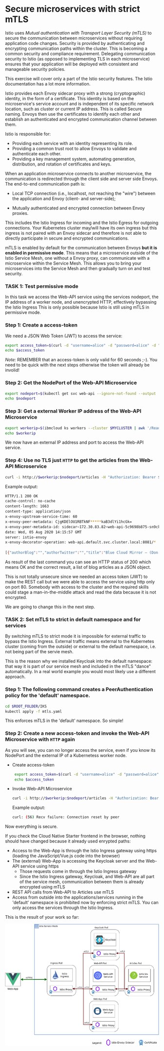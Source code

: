 # Secure microservices with strict mTLS

Istio uses *Mutual authentication with Transport Layer Security (mTLS)* to secure the communication between microservices without requiring application code changes. Security is provided by authenticating and encrypting communication paths within the cluster. This is becoming a common security and compliance requirement. Delegating communication security to Istio (as opposed to implementing TLS in each microservice) ensures that your application will be deployed with consistent and manageable security policies.

This exercise will cover only a part of the Istio security features. The Istio documentation has a lot more information.

Istio provides each Envoy sidecar proxy with a strong (cryptographic) identity, in the form of a certificate. This identity is based on the microservice's service account and is independent of its specific network location, such as cluster or current IP address. This is called Secure naming. Envoys then use the certificates to identify each other and establish an authenticated and encrypted communication channel between them.

Istio is responsible for:

* Providing each service with an identity representing its role.
* Providing a common trust root to allow Envoys to validate and authenticate each other.
* Providing a key management system, automating generation, distribution, and rotation of certificates and keys.

When an application microservice connects to another microservice, the communication is redirected through the client side and server side Envoys. The end-to-end communication path is:

* Local TCP connection (i.e., localhost, not reaching the "wire") between the application and Envoy (client- and server-side);

* Mutually authenticated and encrypted connection between Envoy proxies.

This includes the Istio Ingress for incoming and the Istio Egress for outgoing connections. Your Kubernetes cluster may/will have its own ingress but this ingress is not paired with an Envoy sidecar and therefore is not able to directly participate in secure and encrypted communications.

mTLS is enabled by default for the communication between Envoys **but it is enabled in permissive mode**. This means that a microservice outside of the Istio Service Mesh, one without a Envoy proxy, can communicate with a microservice within the Service Mesh. This allows you to bring your microservices into the Service Mesh and then gradually turn on and test security. 

### TASK 1: Test permissive mode

In this task we access the Web-API service using the services nodeport, the IP address of a worker node, and unencrypted HTTP, effectively bypassing the Istio Ingress This is only possible because Istio is still using mTLS in permissive mode. 

### Step 1: Create a access-token

We need a JSON Web Token (JWT) to access the service:

```sh
export access_token=$(curl -d "username=alice" -d "password=alice" -d "grant_type=password" -d "client_id=frontend" https://$INGRESSURL/auth/realms/quarkus/protocol/openid-connect/token  | sed -n 's|.*"access_token":"\([^"]*\)".*|\1|p')
echo $access_token
```

_Note:_ REMEMBER that an access-token is only valid for 60 seconds ;-). You need to be quick with the next steps otherwise the token will already be involid!

### Step 2: Get the NodePort of the Web-API Microservice

```sh
export nodeport=$(kubectl get svc web-api --ignore-not-found --output 'jsonpath={.spec.ports[*].nodePort}')
echo $nodeport
```

### Step 3: Get a external Worker IP address of the Web-API Microservice

```sh
export workerip=$(ibmcloud ks workers --cluster $MYCLUSTER | awk '/Ready/ {print $2;exit;}')
echo $workerip
```

We now have an external IP address and port to access the Web-API service.

### Step 4: Use no TLS just `HTTP` to get the articles from the Web-API Microservice

```sh
curl -i http://$workerip:$nodeport/articles -H "Authorization: Bearer $access_token"
```

Example output:

```sh
HTTP/1.1 200 OK
cache-control: no-cache
content-length: 1663
content-type: application/json
x-envoy-upstream-service-time: 60
x-envoy-peer-metadata: CjgKDElOU1RBTkNF*****kaB3dlYi1hcGk=
x-envoy-peer-metadata-id: sidecar~172.30.83.82~web-api-5c9698b875-sn9ck.default~default.svc.cluster.local
date: Wed, 05 Aug 2020 14:15:57 GMT
server: istio-envoy
x-envoy-decorator-operation: web-api.default.svc.cluster.local:8081/*

[{"authorBlog":"","authorTwitter":"","title":"Blue Cloud Mirror — (Don’t) Open The Doors!","url":"https://haralduebele.blog/2019/02/17/blue-cloud-mirror-dont-open-the-doors/"},{"authorBlog":"","authorTwitter":"","title":"Recent Java Updates from IBM","url":"http://heidloff.net/article/recent-java-updates-from-ibm"},******* "title":"Three awesome TensorFlow.js Models for Visual Recognition","url":"http://heidloff.net/article/tensorflowjs-visual-recognition"},{"authorBlog":"","authorTwitter":""]
```

As result of the last command you can see an HTTP status of 200 which means OK and the correct result, a list of blog articles as a JSON object. 

This is not totally unsecure since we needed an access token (JWT) to make the REST call but we were able to access the service using http only on port 80. Somebody with access to the cluster and the required skills could stage a man-in-the-middle attack and read the data because it is not encrypted.

We are going to change this in the next step.

### TASK 2: Set mTLS to strict in default namespace and for services

By switching mTLS to strict mode it is impossible for external traffic to bypass the Istio Ingress. External traffic means external to the Kubernetes cluster (coming from the outside) or external to the default namespace, i.e. not being part of the servie mesh.

This is the reason why we installed Keycloak into the default namespace: that way it is part of our service mesh and included in the mTLS "dance" automatically. In a real world example you would most likely use a different approach.

### Step 1: The following command creates a PeerAuthentication policy for the 'default' namespace.

```sh
cd $ROOT_FOLDER/IKS
kubectl apply -f mtls.yaml
```

This enforces mTLS in the 'default' namespace. So simple!

### Step 2: Create a new access-token and invoke the Web-API Microservice with `HTTP` again

As you will see, you can no longer access the service, even if you know its NodePort and the external IP of a Kubernetess worker node.

* Create access-token
  
  ```sh
   export access_token=$(curl -d "username=alice" -d "password=alice" -d "grant_type=password" -d "client_id=frontend" https://$INGRESSURL/auth/realms/quarkus/protocol/openid-connect/token  | sed -n 's|.*"access_token":"\([^"]*\)".*|\1|p')
   echo $access_token
  ```

* Invoke Web-API Microservice
  
  ```sh
  curl -i http://$workerip:$nodeport/articles -H "Authorization: Bearer $access_token"
  ```
  
   Example output:
  
  ```sh
  curl: (56) Recv failure: Connection reset by peer
  ```

Now everything is secure. 

If you check the Cloud Native Starter frontend in the browser, nothing should have changed because it already used enrypted paths:

* Access to the Web-App is through the Istio Ingress gateway using https (loading the JavaScript/Vue.js code into the browser)
* The (external) Web-App is accessing the Keycloak server and the Web-API service using https
  * Those requests come in through the Istio Ingress gateway
  * Since the Istio Ingress gateway, Keycloak, and Web-API are all part of the service mesh, communication between them is already encrypted using mTLS
* REST API calls from Web-API to Articles use mTLS   
* Access from outside into the applications/services running in the 'default' namespace is prohibited now by enforcing strict mTLS. You can only access the services through the Istio Ingress.  

This is the result of your work so far:

![](../../images/IstioSecurityArchitecture.png)
